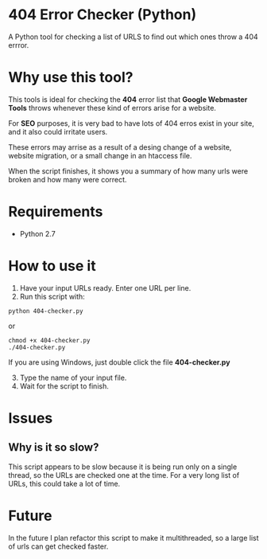 404 Error Checker (Python)
========================

A Python tool for checking a list of URLS to find out which ones throw a 404 errror.


# Why use this tool?
This tools is ideal for checking the **404** error list that **Google Webmaster Tools** throws whenever these kind of errors arise for a website.

For **SEO** purposes, it is very bad to have lots of 404 erros exist in your site, and it also could irritate users. 

These errors may arrise as a result of a desing change of a website, website migration, or a small change in an htaccess file.

When the script finishes, it shows you a summary of how many urls were broken and how many were correct.


# Requirements
- Python 2.7

# How to use it
1. Have your input URLs ready. Enter one URL per line.
2. Run this script with:
```
python 404-checker.py
```
or 
```
chmod +x 404-checker.py
./404-checker.py
```
If you are using Windows, just double click the file **404-checker.py** 

3. Type the name of your input file.
4. Wait for the script to finish. 


# Issues
## Why is it so slow?
This script appears to be slow because it is being run only on a single thread, so the URLs are checked one at the time.
For a very long list of URLs, this could take a lot of time.

# Future
In the future I plan refactor this script to make it multithreaded, so a large list of urls can get checked faster.


